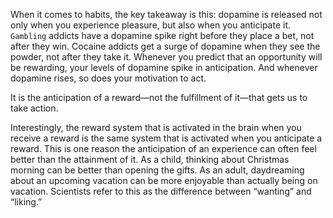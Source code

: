 When it comes to habits, the key takeaway is this: dopamine is
released not only when you experience pleasure, but also when you
anticipate it. `Gambling` addicts have a dopamine spike right before
they place a bet, not after they win. Cocaine addicts get a surge of
dopamine when they see the powder, not after they take it. Whenever
you predict that an opportunity will be rewarding, your levels of
dopamine spike in anticipation. And whenever dopamine rises, so
does your motivation to act.

It is the anticipation of a reward—not the fulfillment of it—that gets
us to take action.

Interestingly, the reward system that is activated in the brain when
you receive a reward is the same system that is activated when you
anticipate a reward. This is one reason the anticipation of an
experience can often feel better than the attainment of it. As a child,
thinking about Christmas morning can be better than opening the
gifts. As an adult, daydreaming about an upcoming vacation can be
more enjoyable than actually being on vacation. Scientists refer to this
as the difference between “wanting” and “liking.”